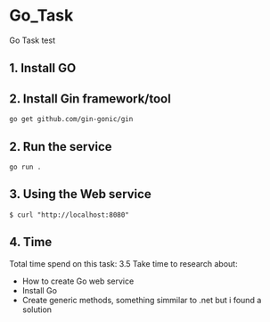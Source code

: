 # Go_Task
Go Task test

## 1. Install GO

## 2. Install Gin framework/tool
```
go get github.com/gin-gonic/gin
```

## 2. Run the service
```
go run .
```

## 3. Using the Web service
```
$ curl "http://localhost:8080"
```

## 4. Time
Total time spend on this task: 3.5
Take time to research about: 
* How to create Go web service
* Install Go
* Create generic methods, something simmilar to .net but i found a solution
	
